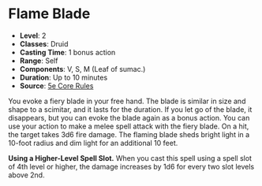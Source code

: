 # Flame Blade

- **Level**: 2
- **Classes**: Druid
- **Casting Time**: 1 bonus action
- **Range**: Self
- **Components**: V, S, M (Leaf of sumac.)
- **Duration**: Up to 10 minutes
- **Source**: [5e Core Rules](http://dnd.wizards.com/articles/features/systems-reference-document-srd)

You evoke a fiery blade in your free hand. The blade is similar in size and shape to a scimitar, and it lasts for the duration. If you let go of the blade, it disappears, but you can evoke the blade again as a bonus action. You can use your action to make a melee spell attack with the fiery blade. On a hit, the target takes 3d6 fire damage. The flaming blade sheds bright light in a 10-foot radius and dim light for an additional 10 feet.

**Using a Higher-Level Spell Slot.** When you cast this spell using a spell slot of 4th level or higher, the damage increases by 1d6 for every two slot levels above 2nd.
